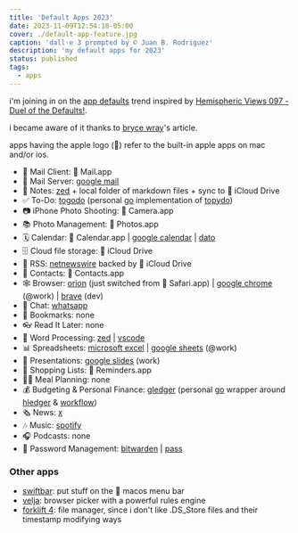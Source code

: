 ```yaml
---
title: 'Default Apps 2023'
date: 2023-11-09T12:54:18-05:00
cover: ./default-app-feature.jpg
caption: 'dall·e 3 prompted by © Juan B. Rodriguez'
description: 'my default apps for 2023'
status: published
tags:
  - apps
---
```


i'm joining in on the [app defaults](https://defaults.rknight.me/) trend inspired by [Hemispheric Views 097 - Duel of the Defaults!](https://listen.hemisphericviews.com/097).

i became aware of it thanks to [bryce wray](https://www.brycewray.com/posts/2023/11/riding-trend-my-defaults/)'s article.

apps having the apple logo () refer to the built-in apple apps on mac and/or ios.

- 📨 Mail Client:  Mail.app
- 📮 Mail Server: [google mail](https://mail.google.com/)
- 📝 Notes: [zed](https://zed.dev) + local folder of markdown files + sync to  iCloud Drive
- ✅ To-Do: [togodo](https://github.com/jbrodriguez/togodo) (personal [go](https://go.dev) implementation of [topydo](https://github.com/topydo/topydo))
- 📷 iPhone Photo Shooting:  Camera.app
- 📚 Photo Management:  Photos.app
- 🗓️ Calendar:  Calendar.app | [google calendar](https://calendar.google.com/) | [dato](https://sindresorhus.com/dato)
- 🗄️ Cloud file storage:  iCloud Drive
- 📰 RSS: [netnewswire](https://netnewswire.com) backed by  iCloud Drive
- 📇 Contacts:  Contacts.app
- 🕸️ Browser: [orion](https://kagi.com/orion/) (just switched from  Safari.app) | [google chrome](https://www.google.com/chrome/index.html) (@work) | [brave](https://brave.com) (dev)
- 💬 Chat: [whatsapp](https://www.whatsapp.com)
- 🔖 Bookmarks: none
- 👓 Read It Later: none
- 📜 Word Processing: [zed](https://zed.dev) | [vscode](https://code.visualstudio.com)
- 📊 Spreadsheets: [microsoft excel](https://www.microsoft.com/en-us/microsoft-365/excel) | [google sheets](https://sheets.google.com/) (@work)
- 🛝 Presentations: [google slides](https://slides.google.com/) (work)
- 🛒 Shopping Lists:  Reminders.app
- 🧑‍🍳 Meal Planning: none
- 💰 Budgeting & Personal Finance: [gledger](https://github.com/jbrodriguez/gledger) (personal [go](https://go.dev) wrapper around [hledger](https://hledger.org) & [workflow](https://github.com/adept/full-fledged-hledger))
- 🗞️ News: [ x ](https://x.com/)
- 🎶 Music: [spotify](https://spotify.com)
- 🎧 Podcasts: none
- 🔐 Password Management: [bitwarden](https://bitwarden.com) | [pass](https://www.passwordstore.org)

### Other apps

- [swiftbar](https://github.com/swiftbar/SwiftBar): put stuff on the  macos menu bar
- [velja](https://sindresorhus.com/velja): browser picker with a powerful rules engine
- [forklift 4](https://binarynights.com): file manager, since i don't like .DS_Store files and their timestamp modifying ways
